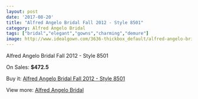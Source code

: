```yaml
---
layout: post
date: '2017-08-20'
title: "Alfred Angelo Bridal Fall 2012 - Style 8501"
category: Alfred Angelo Bridal
tags: ["bridal","elegant","gowns","charming","demure"]
image: http://www.idealgown.com/3636-thickbox_default/alfred-angelo-bridal-fall-2012-style-8501.jpg
---
```

Alfred Angelo Bridal Fall 2012 - Style 8501

On Sales: **$472.5**
<a href="https://www.idealgown.com/en/alfred-angelo-bridal/1718-alfred-angelo-bridal-fall-2012-style-8501.html"><amp-img layout="responsive" width="600" height="600" src="//www.idealgown.com/3636-thickbox_default/alfred-angelo-bridal-fall-2012-style-8501.jpg" alt="Alfred Angelo Bridal Fall 2012 - Style 8501 0" /></a>
<a href="https://www.idealgown.com/en/alfred-angelo-bridal/1718-alfred-angelo-bridal-fall-2012-style-8501.html"><amp-img layout="responsive" width="600" height="600" src="//www.idealgown.com/3638-thickbox_default/alfred-angelo-bridal-fall-2012-style-8501.jpg" alt="Alfred Angelo Bridal Fall 2012 - Style 8501 1" /></a>
<a href="https://www.idealgown.com/en/alfred-angelo-bridal/1718-alfred-angelo-bridal-fall-2012-style-8501.html"><amp-img layout="responsive" width="600" height="600" src="//www.idealgown.com/3637-thickbox_default/alfred-angelo-bridal-fall-2012-style-8501.jpg" alt="Alfred Angelo Bridal Fall 2012 - Style 8501 2" /></a>

Buy it: [Alfred Angelo Bridal Fall 2012 - Style 8501](https://www.idealgown.com/en/alfred-angelo-bridal/1718-alfred-angelo-bridal-fall-2012-style-8501.html "Alfred Angelo Bridal Fall 2012 - Style 8501")

View more: [Alfred Angelo Bridal](https://www.idealgown.com/en/28-alfred-angelo-bridal "Alfred Angelo Bridal")